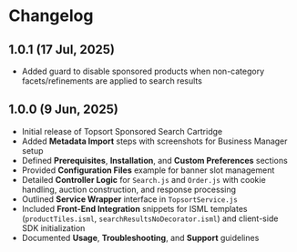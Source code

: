 # Changelog

## 1.0.1 (17 Jul, 2025)
* Added guard to disable sponsored products when non-category facets/refinements are applied to search results

## 1.0.0 (9 Jun, 2025)

* Initial release of Topsort Sponsored Search Cartridge
* Added **Metadata Import** steps with screenshots for Business Manager setup
* Defined **Prerequisites**, **Installation**, and **Custom Preferences** sections
* Provided **Configuration Files** example for banner slot management
* Detailed **Controller Logic** for `Search.js` and `Order.js` with cookie handling, auction construction, and response processing
* Outlined **Service Wrapper** interface in `TopsortService.js`
* Included **Front-End Integration** snippets for ISML templates (`productTiles.isml`, `searchResultsNoDecorator.isml`) and client-side SDK initialization
* Documented **Usage**, **Troubleshooting**, and **Support** guidelines
